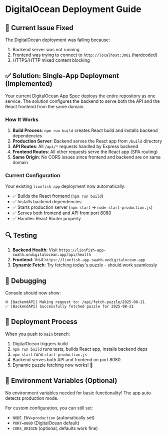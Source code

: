 # DigitalOcean Deployment Guide

## 🚀 Current Issue Fixed
The DigitalOcean deployment was failing because:
1. Backend server was not running
2. Frontend was trying to connect to `http://localhost:3001` (hardcoded)
3. HTTPS/HTTP mixed content blocking

## ✅ Solution: Single-App Deployment (Implemented)

Your current DigitalOcean App Spec deploys the entire repository as one service. The solution configures the backend to serve both the API and the React frontend from the same domain.

### How It Works

1. **Build Process**: `npm run build` creates React build and installs backend dependencies
2. **Production Server**: Backend serves the React app from `/build` directory  
3. **API Routes**: All `/api/*` requests handled by Express backend
4. **Frontend Routes**: All other requests serve the React app (SPA routing)
5. **Same Origin**: No CORS issues since frontend and backend are on same domain

### Current Configuration

Your existing `lionfish-app` deployment now automatically:
- ✅ Builds the React frontend (`npm run build`)
- ✅ Installs backend dependencies  
- ✅ Starts production server (`npm start` → `node start-production.js`)
- ✅ Serves both frontend and API from port 8080
- ✅ Handles React Router properly

## 🔍 Testing

1. **Backend Health**: Visit `https://lionfish-app-swahh.ondigitalocean.app/api/health`
2. **Frontend**: Visit `https://lionfish-app-swahh.ondigitalocean.app`
3. **Dynamic Fetch**: Try fetching today's puzzle - should work seamlessly

## 🐛 Debugging

Console should now show:
```
🌐 [BackendAPI] Making request to: /api/fetch-puzzle/2025-08-21
✅ [BackendAPI] Successfully fetched puzzle for 2025-08-21
```

## 🚀 Deployment Process

When you push to `main` branch:
1. DigitalOcean triggers build
2. `npm run build` runs tests, builds React app, installs backend deps
3. `npm start` runs `start-production.js` 
4. Backend serves both API and frontend on port 8080
5. Dynamic puzzle fetching now works! 🎉

## 🔧 Environment Variables (Optional)

No environment variables needed for basic functionality! The app auto-detects production mode.

For custom configuration, you can still set:
- `NODE_ENV=production` (automatically set)
- `PORT=8080` (DigitalOcean default)
- `CORS_ORIGIN` (optional, defaults work fine)
